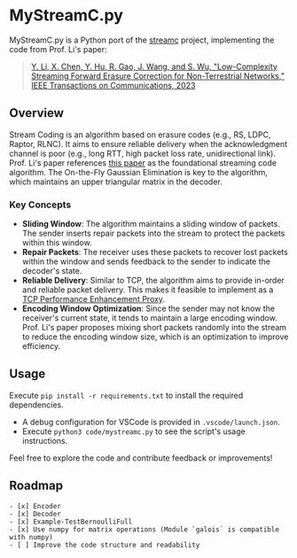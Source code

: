 # MyStreamC.py

MyStreamC.py is a Python port of the [streamc](https://github.com/yeliqseu/streamc) project, implementing the code from Prof. Li's paper:

> [Y. Li, X. Chen, Y. Hu, R. Gao, J. Wang, and S. Wu, "Low-Complexity Streaming Forward Erasure Correction for Non-Terrestrial Networks," IEEE Transactions on Communications, 2023](https://ieeexplore.ieee.org/document/10246292)

## Overview

Stream Coding is an algorithm based on erasure codes (e.g., RS, LDPC, Raptor, RLNC). It aims to ensure reliable delivery when the acknowledgment channel is poor (e.g., long RTT, high packet loss rate, unidirectional link). Prof. Li's paper references [this paper](https://ieeexplore.ieee.org/document/5729366) as the foundational streaming code algorithm. The On-the-Fly Gaussian Elimination is key to the algorithm, which maintains an upper triangular matrix in the decoder.

### Key Concepts

- **Sliding Window**: The algorithm maintains a sliding window of packets. The sender inserts repair packets into the stream to protect the packets within this window.
- **Repair Packets**: The receiver uses these packets to recover lost packets within the window and sends feedback to the sender to indicate the decoder's state.
- **Reliable Delivery**: Similar to TCP, the algorithm aims to provide in-order and reliable packet delivery. This makes it feasible to implement as a [TCP Performance Enhancement Proxy](https://github.com/yeliqseu/pepesc).
- **Encoding Window Optimization**: Since the sender may not know the receiver's current state, it tends to maintain a large encoding window. Prof. Li's paper proposes mixing short packets randomly into the stream to reduce the encoding window size, which is an optimization to improve efficiency.

## Usage

Execute `pip install -r requirements.txt` to install the required dependencies.

- A debug configuration for VSCode is provided in `.vscode/launch.json`.
- Execute `python3 code/mystreamc.py` to see the script's usage instructions.

Feel free to explore the code and contribute feedback or improvements!

## Roadmap

    - [x] Encoder
    - [x] Decoder
    - [x] Example-TestBernoulliFull
    - [x] Use numpy for matrix operations (Module `galois` is compatible with numpy)
    - [ ] Improve the code structure and readability